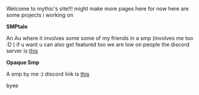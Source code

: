 Welcome to mythic's site!!!
might make more pages here for now here are some projects i working on 

<b>SMPtale</b>

An Au where it involves some some of my friends in a smp (involves me too :D ) if u want u can also get 
featured too we are low on people the discord server is <a href="https://discord.gg/E2DJ5YcPky
">this</a>

<b>Opaque Smp</b>

A smp by me :) discord link is <a href="https://discord.gg/CZ6NtHb3s7">this</a> 

byee
